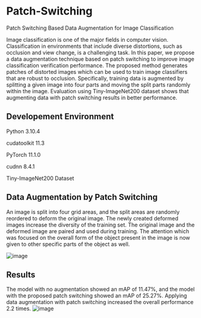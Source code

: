 # Patch-Switching
Patch Switching Based Data Augmentation for Image Classification

Image classification is one of the major fields in computer vision.
Classification in environments that include diverse distortions, such as occlusion and view change, is a challenging task.
In this paper, we propose a data augmentation technique based on patch switching to improve image classification verification performance.
The proposed method generates patches of distorted images which can be used to train image classifiers that are robust to occlusion.
Specifically, training data is augmented by splitting a given image into four parts and moving the split parts randomly within the image.
Evaluation using Tiny-ImageNet200 dataset shows that augmenting data with patch switching results in better performance.


## Developement Environment
Python 3.10.4

cudatoolkit 11.3

PyTorch 11.1.0

cudnn 8.4.1

Tiny-ImageNet200 Dataset

## Data Augmentation by Patch Switching
An image is split into four grid areas, and the split areas are randomly reordered to deform the original image.
The newly created deformed images increase the diversity of the training set.
The original image and the deformed image are paired and used during training.
The attention which was focused on the overall form of the object present in the image is now given to other specific parts of the object as well.

![image](https://github.com/Oh-Jieun/Patch-Switching/assets/105771364/1cddf0ff-36d7-4b08-91e0-7dca6881ceac)

## Results
The model with no augmentation showed an mAP of 11.47%, and the model with the proposed patch switching showed an mAP of 25.27%.
Applying data augmentation with patch switching increased the overall performance 2.2 times.
![image](https://github.com/Oh-Jieun/Patch-Switching/assets/105771364/78644c1c-eb7d-4c68-81cf-427c0dd15885)

